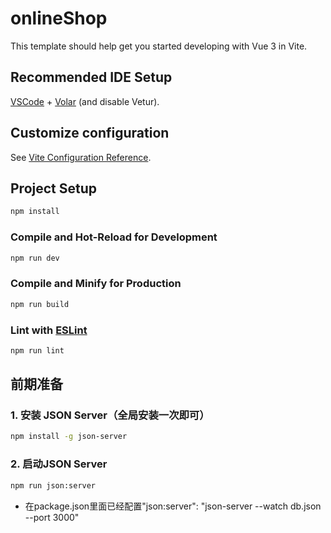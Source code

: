 # onlineShop

This template should help get you started developing with Vue 3 in Vite.

## Recommended IDE Setup

[VSCode](https://code.visualstudio.com/) + [Volar](https://marketplace.visualstudio.com/items?itemName=Vue.volar) (and disable Vetur).

## Customize configuration

See [Vite Configuration Reference](https://vite.dev/config/).

## Project Setup

```sh
npm install
```

### Compile and Hot-Reload for Development

```sh
npm run dev
```

### Compile and Minify for Production

```sh
npm run build
```

### Lint with [ESLint](https://eslint.org/)

```sh
npm run lint
```

## 前期准备

### 1. 安装 JSON Server（全局安装一次即可）
```sh
npm install -g json-server
```
### 2. 启动JSON Server
```sh
npm run json:server
```
* 在package.json里面已经配置"json:server": "json-server --watch db.json --port 3000"


